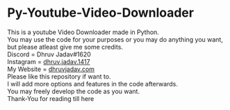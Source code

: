 # Py-Youtube-Video-Downloader
This is a youtube Video Downloader made in Python.
<br>
You may use the code for your purposes or you may do anything you want, but please atleast give me some credits.
<br>
Discord = Dhruv Jadav#1620
<br>
Instagram = <a href="https://instagram.com/dhruv.jadav.1417">dhruv.jadav.1417</a>
<br>
My Website = <a href="dhruvjadav.com">dhruvjadav.com</a>
<br>
Please like this repository if want to.
<br>
I will add more options and features in the code afterwards.
<br>
You may freely develop the code as you want.
<br>
Thank-You for reading till here
